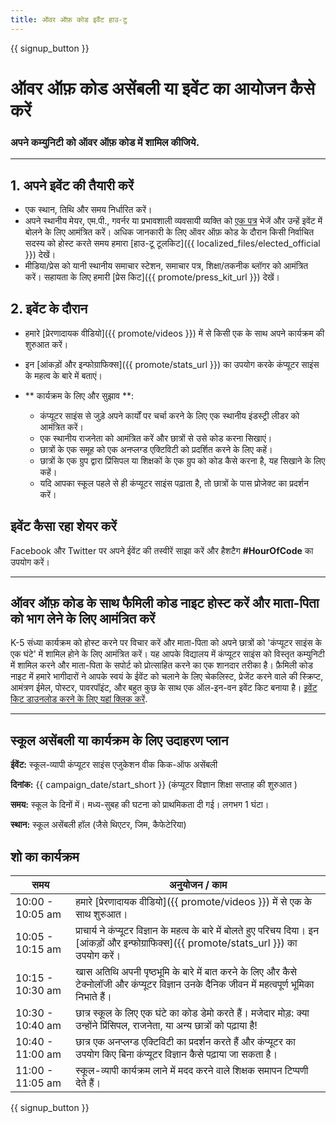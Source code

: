 ```yaml
---
title: ऑवर ऑफ़ कोड इवैंट हाउ-टु
---
```


{{ signup_button }}

# ऑवर ऑफ़ कोड असेंबली या इवेंट का आयोजन कैसे करें

### अपने कम्युनिटी को ऑवर ऑफ़ कोड में शामिल कीजिये. 

* * *

## 1. अपने इवेंट की तैयारी करें

- एक स्थान, तिथि और समय निर्धारित करें।
- अपने स्थानीय मेयर, एम.पी., गवर्नर या प्रभावशाली व्यवसायी व्यक्ति को [एक पत्र](https://hourofcode.com/promote/resources#sample-emails) भेजें और उन्हें इवेंट में बोलने के लिए आमंत्रित करें। अधिक जानकारी के लिए ऑवर ऑफ़ कोड के दौरान किसी निर्वाचित सदस्य को होस्ट करते समय हमारा [हाउ-टू टूलकिट]({{ localized_files/elected_official }}) देखें। 
- मीडिया/प्रेस को यानी स्थानीय समाचार स्टेशन, समाचार पत्र, शिक्षा/तकनीक ब्लॉगर को आमंत्रित करें। सहायता के लिए हमारी [प्रेस किट]({{ promote/press_kit_url }}) देखें। 

## 2. इवेंट के दौरान

- हमारे [प्रेरणादायक वीडियो]({{ promote/videos }}) में से किसी एक के साथ अपने कार्यक्रम की शुरुआत करें।
- इन [आंकड़ों और इन्फोग्राफिक्स]({{ promote/stats_url }}) का उपयोग करके कंप्यूटर साइंस के महत्व के बारे में बताएं।   
      
    
- ** कार्यक्रम के लिए और सुझाव **: 
    - कंप्यूटर साइंस से जुड़े अपने कार्यों पर चर्चा करने के लिए एक स्थानीय इंडस्ट्री लीडर को आमंत्रित करें।
    - एक स्थानीय राजनेता को आमंत्रित करें और छात्रों से उसे कोड करना सिखाएं।
    - छात्रों के एक समूह को एक अनप्लग्ड एक्टिविटी को प्रदर्शित करने के लिए कहें।
    - छात्रों के एक ग्रुप द्वारा प्रिंसिपल या शिक्षकों के एक ग्रुप को कोड कैसे करना है, यह सिखाने के लिए कहें।
    - यदि आपका स्कूल पहले से ही कंप्यूटर साइंस पढ़ाता है, तो छात्रों के पास प्रोजेक्ट का प्रदर्शन करें।

## इवेंट कैसा रहा शेयर करें

Facebook और Twitter पर अपने ईवेंट की तस्वीरें साझा करें और हैशटैग **#HourOfCode** का उपयोग करें।

* * *

## ऑवर ऑफ़ कोड के साथ फैमिली कोड नाइट होस्ट करें और माता-पिता को भाग लेने के लिए आमंत्रित करें

K-5 संध्या कार्यक्रम को होस्ट करने पर विचार करें और माता-पिता को अपने छात्रों को 'कंप्यूटर साइंस के एक घंटे' में शामिल होने के लिए आमंत्रित करें। यह आपके विद्यालय में कंप्यूटर साइंस को विस्तृत कम्युनिटी में शामिल करने और माता-पिता के सपोर्ट को प्रोत्साहित करने का एक शानदार तरीका है। फ़ैमिली कोड नाइट में हमारे भागीदारों ने आपके स्वयं के ईवेंट को चलाने के लिए चेकलिस्ट, प्रेजेंट करने वाले की स्क्रिप्ट, आमंत्रण ईमेल, पोस्टर, पावरपॉइंट, और बहुत कुछ के साथ एक ऑल-इन-वन इवेंट किट बनाया है। [इवेंट किट डाउनलोड करने के लिए यहां क्लिक करें](http://www.familycodenight.org/DownloadCodeDotOrg.html).

* * *

## स्कूल असेंबली या कार्यक्रम के लिए उदाहरण प्लान

**ईवेंट:** स्कूल-व्यापी कंप्यूटर साइंस एजुकेशन वीक किक-ऑफ असेंबली 

**दिनांक:** {{ campaign_date/start_short }} (कंप्यूटर विज्ञान शिक्षा सप्ताह की शुरुआत )

**समय:** स्कूल के दिनों में। मध्य-सुबह की घटना को प्राथमिकता दी गई। लगभग 1 घंटा।

**स्थान:** स्कूल असेंबली हॉल (जैसे थिएटर, जिम, कैफेटेरिया)

## शो का कार्यक्रम

| समय              | अनुयोजन / काम                                                                                                                                   |
| ---------------- | ----------------------------------------------------------------------------------------------------------------------------------------------- |
| 10:00 - 10:05 am | हमारे [प्रेरणादायक वीडियो]({{ promote/videos }}) में से एक के साथ शुरुआत।                                                                       |
| 10:05 - 10:15 am | प्राचार्य ने कंप्यूटर विज्ञान के महत्व के बारे में बोलते हुए परिचय दिया। इन [आंकड़ों और इन्फोग्राफिक्स]({{ promote/stats_url }}) का उपयोग करें। |
| 10:15 - 10:30 am | खास अतिथि अपनी पृष्ठभूमि के बारे में बात करने के लिए और कैसे टेक्नोलॉजी और कंप्यूटर विज्ञान उनके दैनिक जीवन में महत्वपूर्ण भूमिका निभाते हैं।   |
| 10:30 - 10:40 am | छात्र स्कूल के लिए एक घंटे का कोड डेमो करते हैं। मजेदार मोड़: क्या उन्होंने प्रिंसिपल, राजनेता, या अन्य छात्रों को पढ़ाया है!                   |
| 10:40 - 11:00 am | छात्र एक अनप्लग्ड एक्टिविटी का प्रदर्शन करते हैं और कंप्यूटर का उपयोग किए बिना कंप्यूटर विज्ञान कैसे पढ़ाया जा सकता है।                         |
| 11:00 - 11:05 am | स्कूल-व्यापी कार्यक्रम लाने में मदद करने वाले शिक्षक समापन टिप्पणी देते हैं।                                                                    |

{{ signup_button }}